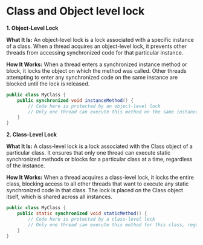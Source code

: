 # Class and Object level lock

**1. Object-Level Lock**

**What It Is:** An object-level lock is a lock associated with a specific instance of a class. When a thread acquires an object-level lock, it prevents other threads from accessing synchronized code for that particular instance.

**How It Works:** When a thread enters a synchronized instance method or block, it locks the object on which the method was called. Other threads attempting to enter any synchronized code on the same instance are blocked until the lock is released.

```java
public class MyClass {
    public synchronized void instanceMethod() {
        // Code here is protected by an object-level lock
        // Only one thread can execute this method on the same instance
    }
}
```

**2. Class-Level Lock**

**What It Is:** A class-level lock is a lock associated with the Class object of a particular class. It ensures that only one thread can execute static synchronized methods or blocks for a particular class at a time, regardless of the instance.

**How It Works:** When a thread acquires a class-level lock, it locks the entire class, blocking access to all other threads that want to execute any static synchronized code in that class. The lock is placed on the Class object itself, which is shared across all instances.

```java
public class MyClass {
    public static synchronized void staticMethod() {
        // Code here is protected by a class-level lock
        // Only one thread can execute this method for this class, regardless of the instance
    }
}
```
